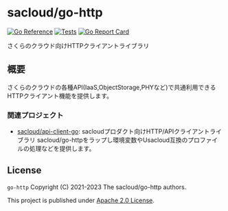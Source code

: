 # sacloud/go-http

[![Go Reference](https://pkg.go.dev/badge/github.com/sacloud/go-http.svg)](https://pkg.go.dev/github.com/sacloud/go-http)
[![Tests](https://github.com/sacloud/go-http/workflows/Tests/badge.svg)](https://github.com/sacloud/go-http/actions/workflows/tests.yaml)
[![Go Report Card](https://goreportcard.com/badge/github.com/sacloud/go-http)](https://goreportcard.com/report/github.com/sacloud/go-http)

さくらのクラウド向けHTTPクライアントライブラリ

## 概要

さくらのクラウドの各種API(IaaS,ObjectStorage,PHYなど)で共通利用できるHTTPクライアント機能を提供します。

### 関連プロジェクト

- [sacloud/api-client-go](https://github.com/sacloud/api-client-go): sacloudプロダクト向けHTTP/APIクライアントライブラリ
  sacloud/go-httpをラップし環境変数やUsacloud互換のプロファイルの処理などを提供します。


## License

`go-http` Copyright (C) 2021-2023 The sacloud/go-http authors.

This project is published under [Apache 2.0 License](LICENSE).
